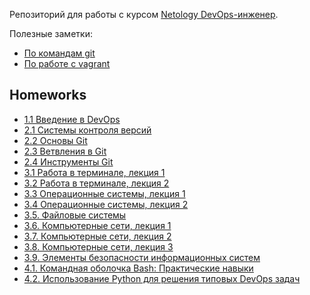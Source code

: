 Репозиторий для работы c курсом [Netology DevOps-инженер](https://netology.ru/programs/devops).

Полезные заметки:
* [По командам git](/src/notes/git.md)
* [По работе с vagrant](/src/notes/vagrant.md)

## Homeworks
* [1.1 Введение в DevOps](/src/homeworks/1.1)
* [2.1 Системы контроля версий](/src/homeworks/2.1)
* [2.2 Основы Git](/src/homeworks/2.2)
* [2.3 Ветвления в Git](/src/homeworks/2.3)
* [2.4 Инструменты Git](/src/homeworks/2.4)
* [3.1 Работа в терминале, лекция 1](/src/homeworks/3.1)
* [3.2 Работа в терминале, лекция 2](/src/homeworks/3.2)
* [3.3 Операционные системы, лекция 1](/src/homeworks/3.3)
* [3.4 Операционные системы, лекция 2](/src/homeworks/3.4)
* [3.5. Файловые системы](/src/homeworks/3.5)
* [3.6. Компьютерные сети, лекция 1](/src/homeworks/3.6)
* [3.7. Компьютерные сети, лекция 2](/src/homeworks/3.7)
* [3.8. Компьютерные сети, лекция 3](/src/homeworks/3.8)
* [3.9. Элементы безопасности информационных систем](/src/homeworks/3.9)
* [4.1. Командная оболочка Bash: Практические навыки](/src/homeworks/4.1)
* [4.2. Использование Python для решения типовых DevOps задач](/src/homeworks/4.2)
